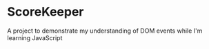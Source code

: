 # ScoreKeeper
A project to demonstrate my understanding of DOM events while I'm learning JavaScript

